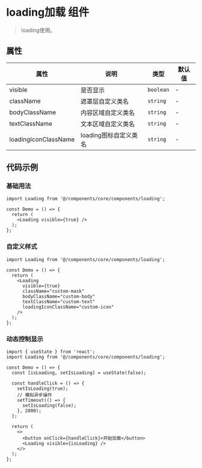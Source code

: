 # loading加载 组件
> loading使用。

## 属性

| 属性                   | 说明             | 类型        | 默认值 |
|----------------------|----------------|-----------|-----|
| visible              | 是否显示           | `boolean` | -   |
| className            | 遮罩层自定义类名       | `string`  | -   |
| bodyClassName        | 内容区域自定义类名      | `string`  | -   |
| textClassName        | 文本区域自定义类名      | `string`  | -   |
| loadingIconClassName | loading图标自定义类名 | `string`  | -   |

## 代码示例
### 基础用法

``` tsx
import Loading from '@/components/core/components/loading';

const Demo = () => {
  return (
    <Loading visible={true} />
  );
};
```
### 自定义样式
``` tsx
import Loading from '@/components/core/components/loading';

const Demo = () => {
  return (
    <Loading 
      visible={true}
      className="custom-mask"
      bodyClassName="custom-body"
      textClassName="custom-text"
      loadingIconClassName="custom-icon"
    />
  );
};
```
### 动态控制显示
``` tsx
import { useState } from 'react';
import Loading from '@/components/core/components/loading';

const Demo = () => {
  const [isLoading, setIsLoading] = useState(false);
  
  const handleClick = () => {
    setIsLoading(true);
    // 模拟异步操作
    setTimeout(() => {
      setIsLoading(false);
    }, 2000);
  };

  return (
    <>
      <button onClick={handleClick}>开始加载</button>
      <Loading visible={isLoading} />
    </>
  );
};
```

